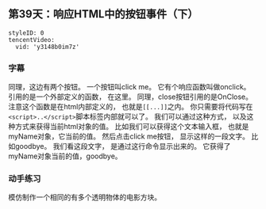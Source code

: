 ## 第39天：响应HTML中的按钮事件（下）
 

```@TencentVideo
styleID: 0
tencentVideo:
  vid: 'y3148b0im7z'

```




### 字幕

同理，这边有两个按钮。
一个按钮叫click me。
它有个响应函数叫做onclick。
引用的是一个外部定义的函数，
在这里。
同理，close按钮引用的是OnClose。
注意这个函数是在html内部定义的，
也就是`[[...]]`之内。
你只需要将代码写在`<script>..</script>`脚本标签内部就可以了。
我们可以通过这种方式，
以及这种方式来获得当前html对象的值。
比如我们可以获得这个文本输入框，
也就是myName对象，它当前的值。
然后点击click me按钮，
显示这样的一段文字。
比如goodbye。
我们看这段文字，
是通过这行命令显示出来的。
它获得了myName对象当前的值，goodbye。

### 动手练习
模仿制作一个相同的有多个透明物体的电影方块。

